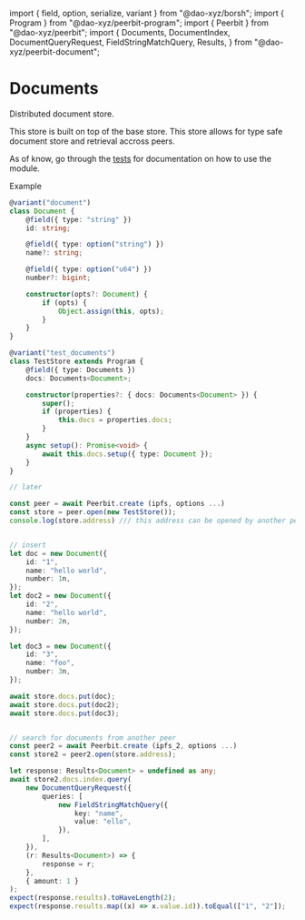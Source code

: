 import { field, option, serialize, variant } from "@dao-xyz/borsh";
import {
	Program
} from "@dao-xyz/peerbit-program";
import {
	Peerbit
} from "@dao-xyz/peerbit";
import {
	Documents,
	DocumentIndex,
	DocumentQueryRequest,
	FieldStringMatchQuery,
	Results,
} from "@dao-xyz/peerbit-document";

# Documents

Distributed document store.

This store is built on top of the base store. This store allows for type safe document store and retrieval accross peers. 

As of know, go through the [tests](./src//__tests__/index.integration.test.ts) for documentation on how to use the module.



Example 
```typescript 
@variant("document")
class Document {
    @field({ type: "string" })
    id: string;

    @field({ type: option("string") })
    name?: string;

    @field({ type: option("u64") })
    number?: bigint;

    constructor(opts?: Document) {
        if (opts) {
            Object.assign(this, opts);
        }
    }
}

@variant("test_documents")
class TestStore extends Program {
    @field({ type: Documents })
    docs: Documents<Document>;

    constructor(properties?: { docs: Documents<Document> }) {
        super();
        if (properties) {
            this.docs = properties.docs;
        }
    }
    async setup(): Promise<void> {
        await this.docs.setup({ type: Document });
    }
}

// later 

const peer = await Peerbit.create (ipfs, options ...)
const store = peer.open(new TestStore());
console.log(store.address) /// this address can be opened by another peer 


// insert
let doc = new Document({
    id: "1",
    name: "hello world",
    number: 1n,
});
let doc2 = new Document({
    id: "2",
    name: "hello world",
    number: 2n,
});

let doc3 = new Document({
    id: "3",
    name: "foo",
    number: 3n,
});

await store.docs.put(doc);
await store.docs.put(doc2);
await store.docs.put(doc3);


// search for documents from another peer
const peer2 = await Peerbit.create (ipfs_2, options ...)
const store2 = peer2.open(store.address);

let response: Results<Document> = undefined as any;
await store2.docs.index.query(
    new DocumentQueryRequest({
        queries: [
            new FieldStringMatchQuery({
                key: "name",
                value: "ello",
            }),
        ],
    }),
    (r: Results<Document>) => {
        response = r;
    },
    { amount: 1 }
);
expect(response.results).toHaveLength(2);
expect(response.results.map((x) => x.value.id)).toEqual(["1", "2"]);
```
